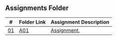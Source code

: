 ## Assignments Folder

|      #      | Folder Link  | Assignment Description |
| :---------: | ------------ | ---------------------- |
| [01](./A01) | [A01](./A01) | [Assignment.    ](./A01) |